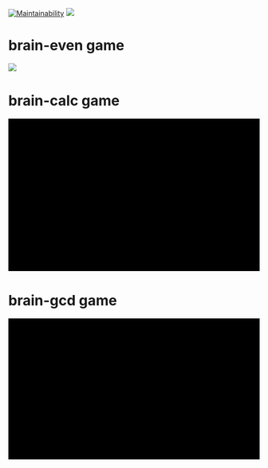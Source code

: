 [![Maintainability](https://api.codeclimate.com/v1/badges/a99a88d28ad37a79dbf6/maintainability)](https://codeclimate.com/github/codeclimate/codeclimate/maintainability)
![](https://github.com/PDoki/frontend-project-lvl1/workflows/frontend-project-js/badge.svg)

# brain-even game
<img src="images/brain-even.gif" width=600>

# brain-calc game
<img src="images/brain-calc.gif" width=600>

# brain-gcd game
<img src="images/brain-gcd.gif" width=600>

